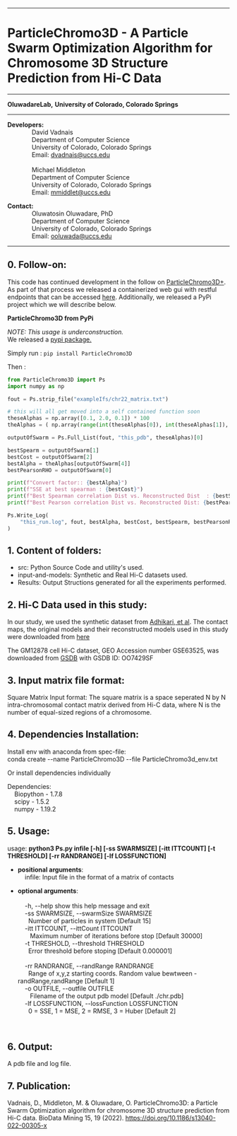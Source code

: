------------------------------------------------------------------------------------------------------------------------------------
# ParticleChromo3D -  A Particle Swarm Optimization Algorithm for Chromosome 3D Structure Prediction from Hi-C Data   
------------------------------------------------------------------------------------------------------------------------------------
**OluwadareLab,**
**University of Colorado, Colorado Springs**

----------------------------------------------------------------------
**Developers:** <br />
		 &nbsp;&nbsp;&nbsp;&nbsp;&nbsp;&nbsp;&nbsp;&nbsp;&nbsp;&nbsp;&nbsp;&nbsp;&nbsp;&nbsp;David Vadnais<br />
		 &nbsp;&nbsp;&nbsp;&nbsp;&nbsp;&nbsp;&nbsp;&nbsp;&nbsp;&nbsp;&nbsp;&nbsp;&nbsp;&nbsp;Department of Computer Science <br />
		 &nbsp;&nbsp;&nbsp;&nbsp;&nbsp;&nbsp;&nbsp;&nbsp;&nbsp;&nbsp;&nbsp;&nbsp;&nbsp;&nbsp;University of Colorado, Colorado Springs <br />
		 &nbsp;&nbsp;&nbsp;&nbsp;&nbsp;&nbsp;&nbsp;&nbsp;&nbsp;&nbsp;&nbsp;&nbsp;&nbsp;&nbsp;Email: dvadnais@uccs.edu <br /><br />
		 &nbsp;&nbsp;&nbsp;&nbsp;&nbsp;&nbsp;&nbsp;&nbsp;&nbsp;&nbsp;&nbsp;&nbsp;&nbsp;&nbsp;Michael Middleton<br />
		 &nbsp;&nbsp;&nbsp;&nbsp;&nbsp;&nbsp;&nbsp;&nbsp;&nbsp;&nbsp;&nbsp;&nbsp;&nbsp;&nbsp;Department of Computer Science <br />
		 &nbsp;&nbsp;&nbsp;&nbsp;&nbsp;&nbsp;&nbsp;&nbsp;&nbsp;&nbsp;&nbsp;&nbsp;&nbsp;&nbsp;University of Colorado, Colorado Springs <br />
		 &nbsp;&nbsp;&nbsp;&nbsp;&nbsp;&nbsp;&nbsp;&nbsp;&nbsp;&nbsp;&nbsp;&nbsp;&nbsp;&nbsp;Email: mmiddlet@uccs.edu 

**Contact:** <br />
		 &nbsp;&nbsp;&nbsp;&nbsp;&nbsp;&nbsp;&nbsp;&nbsp;&nbsp;&nbsp;&nbsp;&nbsp;&nbsp;&nbsp;Oluwatosin Oluwadare, PhD <br />
		 &nbsp;&nbsp;&nbsp;&nbsp;&nbsp;&nbsp;&nbsp;&nbsp;&nbsp;&nbsp;&nbsp;&nbsp;&nbsp;&nbsp;Department of Computer Science <br />
		 &nbsp;&nbsp;&nbsp;&nbsp;&nbsp;&nbsp;&nbsp;&nbsp;&nbsp;&nbsp;&nbsp;&nbsp;&nbsp;&nbsp;University of Colorado, Colorado Springs <br />
		 &nbsp;&nbsp;&nbsp;&nbsp;&nbsp;&nbsp;&nbsp;&nbsp;&nbsp;&nbsp;&nbsp;&nbsp;&nbsp;&nbsp;Email: ooluwada@uccs.edu 
    
--------------------------------------------------------------------	

**0.	Follow-on:**
-----------------------------------------------------------
This code has continued development in the follow on [ParticleChromo3D+](https://github.com/OluwadareLab/ParticleChromo3D_Plus).  As part of that process we released a containerized web gui with restful endpoints that can be accessed [here](http://ParticleChromo3D.online). Additionally, we released a PyPi project which we will describe below.

**ParticleChromo3D from PyPi**

*NOTE: This usage is underconstruction.*<br>
We released a [pypi package.](https://pypi.org/project/ParticleChromo3D/)

Simply run : `pip install ParticleChromo3D`

Then :
```python
from ParticleChromo3D import Ps
import numpy as np

fout = Ps.strip_file("exampleIfs/chr22_matrix.txt")

# this will all get moved into a self contained function soon
theseAlphas = np.array([0.1, 2.0, 0.1]) * 100
theAlphas = ( np.array(range(int(theseAlphas[0]), int(theseAlphas[1]), int(theseAlphas[2]))) / 100)

outputOfSwarm = Ps.Full_List(fout, "this_pdb", theseAlphas)[0]

bestSpearm = outputOfSwarm[1]
bestCost = outputOfSwarm[2]
bestAlpha = theAlphas[outputOfSwarm[4]]
bestPearsonRHO = outputOfSwarm[0]

print(f"Convert factor:: {bestAlpha}")
print(f"SSE at best spearman : {bestCost}")
print(f"Best Spearman correlation Dist vs. Reconstructed Dist  : {bestSpearm}")
print(f"Best Pearson correlation Dist vs. Reconstructed Dist: {bestPearsonRHO}")

Ps.Write_Log(
    "this_run.log", fout, bestAlpha, bestCost, bestSpearm, bestPearsonRHO
)
```

**1.	Content of folders:**
-----------------------------------------------------------	
* src: Python Source Code and utility's used. <br />
* input-and-models: Synthetic and Real Hi-C datasets used. <br />
* Results: Output Structions generated for all the experiments performed.<br />

**2.	Hi-C Data used in this study:**
-----------------------------------------------------------
In our study, we used the synthetic dataset from [Adhikari, et al](https://doi.org/10.1186/s12864-016-3210-4). The contact maps, the original models and their reconstructed models used in this study were downloaded from [here](http://sysbio.rnet.missouri.edu/bdm_download/chromosome3d/unzipped/Input/Synthetic/)

The GM12878 cell Hi-C dataset, GEO Accession number GSE63525, was downloaded from [GSDB](http://sysbio.rnet.missouri.edu/3dgenome/GSDB/details.php?id=GM12878) with GSDB ID: OO7429SF

**3.	Input matrix file format:**
-----------------------------------------------------------

Square Matrix Input format: The square matrix is a space seperated N by N intra-chromosomal contact matrix derived from Hi-C data, where N is the number of equal-sized regions of a chromosome.

**4.	Dependencies Installation:**
-----------------------------------------------------------

Install env with anaconda from spec-file: <br />
conda create --name ParticleChromo3D --file ParticleChromo3d_env.txt

Or install dependencies individually <br />

Dependencies:<br />
&nbsp;&nbsp;&nbsp;&nbsp;Biopython - 1.7.8 <br />
&nbsp;&nbsp;&nbsp;&nbsp;scipy - 1.5.2 <br />
&nbsp;&nbsp;&nbsp;&nbsp;numpy - 1.19.2 <br />

**5.	Usage:**
----------------------------------------------------------- 
usage: **python3 Ps.py infile [-h] [-ss SWARMSIZE] [-itt ITTCOUNT] [-t THRESHOLD] [-rr RANDRANGE] [-lf LOSSFUNCTION]** <br /> 	
                           		
* **positional arguments**: <br />
&nbsp;&nbsp;&nbsp;&nbsp;infile: Input file in the format of a matrix of contacts <br />

* **optional arguments**: <br />	
	&nbsp;&nbsp;&nbsp;&nbsp;-h, --help  show this help message and exit<br />
	&nbsp;&nbsp;&nbsp;&nbsp;-ss SWARMSIZE, --swarmSize SWARMSIZE <br />
		&nbsp;&nbsp;&nbsp;&nbsp;&nbsp;&nbsp;Number of particles in system [Default 15] <br />
	&nbsp;&nbsp;&nbsp;&nbsp;-itt ITTCOUNT, --ittCount ITTCOUNT <br />
		&nbsp;&nbsp;&nbsp;&nbsp;&nbsp;&nbsp; Maximum number of iterations before stop [Default 30000] <br />
	&nbsp;&nbsp;&nbsp;&nbsp;-t THRESHOLD, --threshold THRESHOLD <br />
		&nbsp;&nbsp;&nbsp;&nbsp;&nbsp;&nbsp;Error threshold before stoping [Default 0.000001] <br />	
	&nbsp;&nbsp;&nbsp;&nbsp;-rr RANDRANGE, --randRange RANDRANGE <br />
		&nbsp;&nbsp;&nbsp;&nbsp;&nbsp;&nbsp;Range of x,y,z starting coords. Random value bewtween -randRange,randRange [Default 1] <br />
	&nbsp;&nbsp;&nbsp;&nbsp;-o OUTFILE, --outfile OUTFILE <br />
		&nbsp;&nbsp;&nbsp;&nbsp;&nbsp;&nbsp; Filename of the output pdb model  [Default ./chr.pdb]<br />
	&nbsp;&nbsp;&nbsp;&nbsp;-lf LOSSFUNCTION, --lossFunction LOSSFUNCTION <br />
		&nbsp;&nbsp;&nbsp;&nbsp;&nbsp;&nbsp;0 = SSE, 1 = MSE, 2 = RMSE, 3 = Huber [Default 2] <br />
 <br />
	
**6.	Output:**
-----------------------------------------------------------
A pdb file and  log file.

**7.	Publication:**
-----------------------------------------------------------
Vadnais, D., Middleton, M. & Oluwadare, O. ParticleChromo3D: a Particle Swarm Optimization algorithm for chromosome 3D structure prediction from Hi-C data. BioData Mining 15, 19 (2022). https://doi.org/10.1186/s13040-022-00305-x
